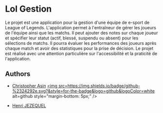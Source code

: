 # Lol Gestion

Le projet est une application pour la gestion d'une équipe de e-sport de League of Legends. L'application permet à l'entraîneur de gérer les joueurs de l'équipe ainsi que les matchs. Il peut ajouter des notes sur chaque joueur et spécifier leur statut (actif, blessé, suspendu ou absent) pour les sélections de matchs. Il pourra évaluer les performances des joueurs après chaque match et avoir des statistiques pour la prise de décision. Le projet est réalisé avec une attention particulière sur l'accessibilité et la praticité de l'application. 


## Authors

- [Christopher Asin](https://www.github.com/RiperPro03) <a href="https://github.com/RiperPro03" target="_blank">
<img src=https://img.shields.io/badge/github-%2324292e.svg?&style=for-the-badge&logo=github&logoColor=white alt=github style="margin-bottom: 5px;" />
</a>


- [Henri JEZEQUEL](https://github.com/HenriJez)
